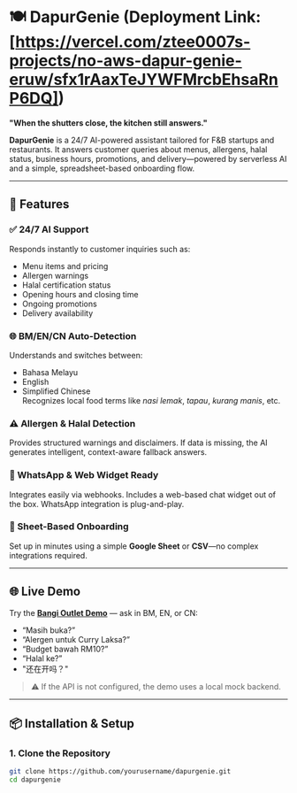 # 🍽️ DapurGenie (Deployment Link: [https://vercel.com/ztee0007s-projects/no-aws-dapur-genie-eruw/sfx1rAaxTeJYWFMrcbEhsaRnP6DQ])

**"When the shutters close, the kitchen still answers."**

**DapurGenie** is a 24/7 AI-powered assistant tailored for F&B startups and restaurants. It answers customer queries about menus, allergens, halal status, business hours, promotions, and delivery—powered by serverless AI and a simple, spreadsheet-based onboarding flow.

---

## 🚀 Features

### ✅ 24/7 AI Support  
Responds instantly to customer inquiries such as:
- Menu items and pricing
- Allergen warnings
- Halal certification status
- Opening hours and closing time
- Ongoing promotions
- Delivery availability

### 🌐 BM/EN/CN Auto-Detection  
Understands and switches between:
- Bahasa Melayu
- English
- Simplified Chinese  
Recognizes local food terms like _nasi lemak_, _tapau_, _kurang manis_, etc.

### ⚠️ Allergen & Halal Detection  
Provides structured warnings and disclaimers. If data is missing, the AI generates intelligent, context-aware fallback answers.

### 💬 WhatsApp & Web Widget Ready  
Integrates easily via webhooks. Includes a web-based chat widget out of the box. WhatsApp integration is plug-and-play.

### 🧾 Sheet-Based Onboarding  
Set up in minutes using a simple **Google Sheet** or **CSV**—no complex integrations required.

---

## 🌐 Live Demo

Try the [**Bangi Outlet Demo**](#) — ask in BM, EN, or CN:

- “Masih buka?”
- “Alergen untuk Curry Laksa?”
- “Budget bawah RM10?”
- “Halal ke?”
- "还在开吗？"

> ⚠️ If the API is not configured, the demo uses a local mock backend.

---

## 📦 Installation & Setup

### 1. Clone the Repository

```bash
git clone https://github.com/yourusername/dapurgenie.git
cd dapurgenie

